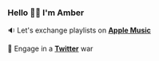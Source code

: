 ### Hello 👋🏼 I'm Amber
<!--
**alouiseme/alouiseme** is a ✨ _special_ ✨ repository because its `README.md` (this file) appears on your GitHub profile.

Here are some ideas to get you started:
-->
 
 🔉 Let's exchange playlists on **[Apple Music](https://music.apple.com/profile/plantparenthood)**
 
 🐚 Engage in a **[Twitter](https://twitter.com/aloulemon)** war


